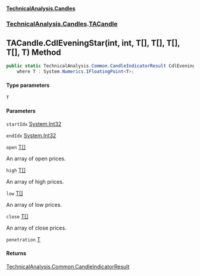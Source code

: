 #### [TechnicalAnalysis.Candles](TechnicalAnalysis.Candles.md 'TechnicalAnalysis.Candles')
### [TechnicalAnalysis.Candles](TechnicalAnalysis.Candles.md#TechnicalAnalysis.Candles 'TechnicalAnalysis.Candles').[TACandle](TACandle.md 'TechnicalAnalysis.Candles.TACandle')

## TACandle.CdlEveningStar<T>(int, int, T[], T[], T[], T[], T) Method

```csharp
public static TechnicalAnalysis.Common.CandleIndicatorResult CdlEveningStar<T>(int startIdx, int endIdx, T[] open, T[] high, T[] low, T[] close, T penetration)
    where T : System.Numerics.IFloatingPoint<T>;
```
#### Type parameters

<a name='TechnicalAnalysis.Candles.TACandle.CdlEveningStar_T_(int,int,T[],T[],T[],T[],T).T'></a>

`T`
#### Parameters

<a name='TechnicalAnalysis.Candles.TACandle.CdlEveningStar_T_(int,int,T[],T[],T[],T[],T).startIdx'></a>

`startIdx` [System.Int32](https://docs.microsoft.com/en-us/dotnet/api/System.Int32 'System.Int32')

<a name='TechnicalAnalysis.Candles.TACandle.CdlEveningStar_T_(int,int,T[],T[],T[],T[],T).endIdx'></a>

`endIdx` [System.Int32](https://docs.microsoft.com/en-us/dotnet/api/System.Int32 'System.Int32')

<a name='TechnicalAnalysis.Candles.TACandle.CdlEveningStar_T_(int,int,T[],T[],T[],T[],T).open'></a>

`open` [T](TACandle.CdlEveningStar_T_(int,int,T[],T[],T[],T[],T).md#TechnicalAnalysis.Candles.TACandle.CdlEveningStar_T_(int,int,T[],T[],T[],T[],T).T 'TechnicalAnalysis.Candles.TACandle.CdlEveningStar<T>(int, int, T[], T[], T[], T[], T).T')[[]](https://docs.microsoft.com/en-us/dotnet/api/System.Array 'System.Array')

An array of open prices.

<a name='TechnicalAnalysis.Candles.TACandle.CdlEveningStar_T_(int,int,T[],T[],T[],T[],T).high'></a>

`high` [T](TACandle.CdlEveningStar_T_(int,int,T[],T[],T[],T[],T).md#TechnicalAnalysis.Candles.TACandle.CdlEveningStar_T_(int,int,T[],T[],T[],T[],T).T 'TechnicalAnalysis.Candles.TACandle.CdlEveningStar<T>(int, int, T[], T[], T[], T[], T).T')[[]](https://docs.microsoft.com/en-us/dotnet/api/System.Array 'System.Array')

An array of high prices.

<a name='TechnicalAnalysis.Candles.TACandle.CdlEveningStar_T_(int,int,T[],T[],T[],T[],T).low'></a>

`low` [T](TACandle.CdlEveningStar_T_(int,int,T[],T[],T[],T[],T).md#TechnicalAnalysis.Candles.TACandle.CdlEveningStar_T_(int,int,T[],T[],T[],T[],T).T 'TechnicalAnalysis.Candles.TACandle.CdlEveningStar<T>(int, int, T[], T[], T[], T[], T).T')[[]](https://docs.microsoft.com/en-us/dotnet/api/System.Array 'System.Array')

An array of low prices.

<a name='TechnicalAnalysis.Candles.TACandle.CdlEveningStar_T_(int,int,T[],T[],T[],T[],T).close'></a>

`close` [T](TACandle.CdlEveningStar_T_(int,int,T[],T[],T[],T[],T).md#TechnicalAnalysis.Candles.TACandle.CdlEveningStar_T_(int,int,T[],T[],T[],T[],T).T 'TechnicalAnalysis.Candles.TACandle.CdlEveningStar<T>(int, int, T[], T[], T[], T[], T).T')[[]](https://docs.microsoft.com/en-us/dotnet/api/System.Array 'System.Array')

An array of close prices.

<a name='TechnicalAnalysis.Candles.TACandle.CdlEveningStar_T_(int,int,T[],T[],T[],T[],T).penetration'></a>

`penetration` [T](TACandle.CdlEveningStar_T_(int,int,T[],T[],T[],T[],T).md#TechnicalAnalysis.Candles.TACandle.CdlEveningStar_T_(int,int,T[],T[],T[],T[],T).T 'TechnicalAnalysis.Candles.TACandle.CdlEveningStar<T>(int, int, T[], T[], T[], T[], T).T')

#### Returns
[TechnicalAnalysis.Common.CandleIndicatorResult](https://docs.microsoft.com/en-us/dotnet/api/TechnicalAnalysis.Common.CandleIndicatorResult 'TechnicalAnalysis.Common.CandleIndicatorResult')